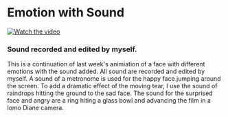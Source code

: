 # Emotion with Sound
[![Watch the video](https://img.youtube.com/vi/fEmANumdkgQ/default.jpg)](https://youtu.be/fEmANumdkgQ)

### Sound recorded and edited by myself.

This is a continuation of last week's animiation of a face with different emotions with the sound added. All sound are recorded and edited by myself. A sound of a metronome is used for the happy face jumping around the screen. To add a dramatic effect of the moving tear, I use the sound of raindrops hitting the ground to the sad face. The sound for the surprised face and angry are a ring hiting a glass bowl and advancing the film in a lomo Diane camera.  


